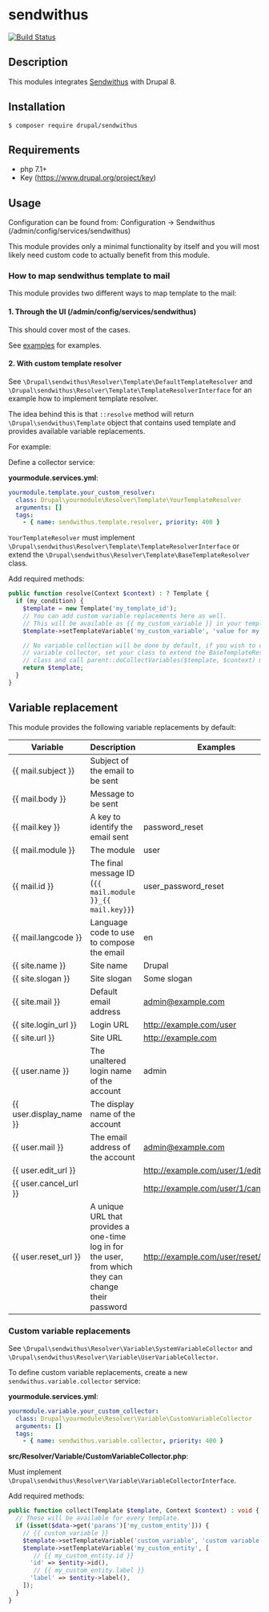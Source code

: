 # sendwithus
[![Build Status](https://travis-ci.org/tuutti/sendwithus.svg?branch=8.x-1.x)](https://travis-ci.org/tuutti/sendwithus)

## Description

This modules integrates [Sendwithus](https://www.sendwithus.com/) with Drupal 8.

## Installation

`$ composer require drupal/sendwithus`

## Requirements

- php 7.1+
- Key (https://www.drupal.org/project/key)


## Usage

Configuration can be found from: Configuration -> Sendwithus (/admin/config/services/sendwithus)

This module provides only a minimal functionality by itself and you will most likely need custom code to actually benefit from this module.

### How to map sendwithus template to mail

This module provides two different ways to map template to the mail:

#### 1. Through the UI (/admin/config/services/sendwithus)

This should cover most of the cases.

See [examples](examples/) for examples.

#### 2. With custom template resolver

See `\Drupal\sendwithus\Resolver\Template\DefaultTemplateResolver` and `\Drupal\sendwithus\Resolver\Template\TemplateResolverInterface` for an example how to implement template resolver.

The idea behind this is that `::resolve` method will return `\Drupal\sendwithus\Template` object that contains used template and provides available variable replacements.

For example:

Define a collector service:

**yourmodule.services.yml**:
```yaml
yourmodule.template.your_custom_resolver:
  class: Drupal\yourmodule\Resolver\Template\YourTemplateResolver
  arguments: []
  tags:
    - { name: sendwithus.template.resolver, priority: 400 }
```

`YourTemplateResolver` must implement `\Drupal\sendwithus\Resolver\Template\TemplateResolverInterface` or extend the `\Drupal\sendwithus\Resolver\Template\BaseTemplateResolver` class.

Add required methods:

```php
public function resolve(Context $context) : ? Template {
  if (my_condition) {
    $template = new Template('my_template_id');
    // You can add custom variable replacements here as well.
    // This will be available as {{ my_custom_variable }} in your template.
    $template->setTemplateVariable('my_custom_variable', 'value for my custom variable');

    // No variable collection will be done by default, if you wish to use
    // variable collector, set your class to extend the BaseTemplateResolver
    // class and call parent::doCollectVariables($template, $context) method.
    return $template;
  }
}
```

## Variable replacement

This module provides the following variable replacements by default:

| Variable | Description | Examples |
|----------|-------------|----------|
| {{ mail.subject }} | Subject of the email to be sent | |
| {{ mail.body }} | Message to be sent | |
| {{ mail.key }} | A key to identify the email sent | password_reset |
| {{ mail.module }} | The module | user |
| {{ mail.id }} | The final message ID (`{{ mail.module }}_{{ mail.key}}`) | user_password_reset |
| {{ mail.langcode }} | Language code to use to compose the email | en |
| {{ site.name }} | Site name | Drupal |
| {{ site.slogan }} | Site slogan | Some slogan |
| {{ site.mail }} | Default email address | admin@example.com |
| {{ site.login_url }} | Login URL | http://example.com/user |
| {{ site.url }} | Site URL | http://example.com |
| {{ user.name }} | The unaltered login name of the account | admin |
| {{ user.display_name }} | The display name of the account |  |
| {{ user.mail }} | The email address of the account | admin@example.com |
| {{ user.edit_url }} |  | http://example.com/user/1/edit |
| {{ user.cancel_url }} |  | http://example.com/user/1/cancel |
| {{ user.reset_url }} | A unique URL that provides a one-time log in for the user, from which they can change their password | http://example.com/user/reset/1/xx/xx |

### Custom variable replacements

See `\Drupal\sendwithus\Resolver\Variable\SystemVariableCollector` and `\Drupal\sendwithus\Resolver\Variable\UserVariableCollector`.

To define custom variable replacements, create a new `sendwithus.variable.collector` service:

**yourmodule.services.yml**:
```yaml
yourmodule.variable.your_custom_collector:
  class: Drupal\yourmodule\Resolver\Variable\CustomVariableCollector
  arguments: []
  tags:
    - { name: sendwithus.variable.collector, priority: 400 }
```

**src/Resolver/Variable/CustomVariableCollector.php**:

Must implement `\Drupal\sendwithus\Resolver\Variable\VariableCollectorInterface`.

Add required methods:

```php
public function collect(Template $template, Context $context) : void {
  // These will be available for every template.
  if (isset($data->get('params')['my_custom_entity'])) {
    // {{ custom_variable }}
    $template->setTemplateVariable('custom_variable', 'custom variable value');
    $template->setTemplateVariable('my_custom_entity', [
       // {{ my_custom_entity.id }}
      'id' => $entity->id(),
       // {{ my_custom_entity.label }}
      'label' => $entity->label(),
    ]);
  }
}
```

